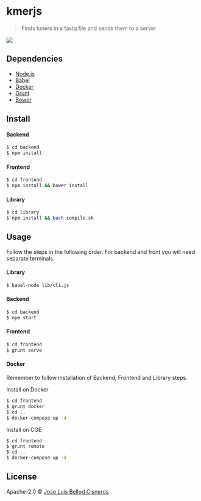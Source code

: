 # kmerjs 
> Finds kmers in a fastq file and sends them to a server

![][logo]

[logo]: cover.png

## Dependencies

- [Node.js](https://nodejs.org/en/)
- [Babel](https://babeljs.io/docs/setup/#installation)
- [Docker](https://docs.docker.com/install/)
- [Grunt](https://gruntjs.com/using-the-cli)
- [Bower](https://bower.io/#install-bower)

## Install

#### Backend

```sh
$ cd backend
$ npm install
```

#### Frontend

```sh
$ cd frontend
$ npm install && bower install
```

#### Library

```sh
$ cd library
$ npm install && bash compile.sh
```

## Usage

Follow the steps in the following order. For backend and front you will need separate terminals.

#### Library
```sh
$ babel-node lib/cli.js
```

#### Backend

```sh
$ cd backend
$ npm start
```

#### Frontend

```sh
$ cd frontend
$ grunt serve
```

#### Docker
Remember to follow installation of Backend, Frontend and Library steps.

Install on Docker
```sh
$ cd frontend
$ grunt docker
$ cd ..
$ docker-compose up -d
```

Install on CGE
```sh
$ cd frontend
$ grunt remote
$ cd ..
$ docker-compose up -d
```
## License
Apache-2.0 © [Jose Luis Bellod Cisneros](http://josl.github.io)
